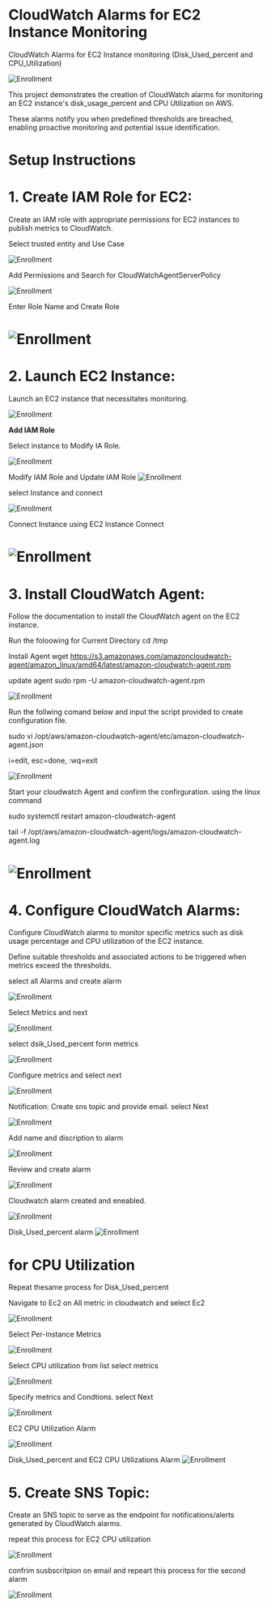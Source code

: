 # CloudWatch Alarms for EC2 Instance Monitoring

  CloudWatch Alarms for EC2 Instance monitoring (Disk_Used_percent and CPU_Utilization)

  ![Enrollment](Images/Cloudwatch1.png)

  This project demonstrates the creation of CloudWatch alarms for monitoring an EC2 instance's disk_usage_percent and CPU Utilization on AWS. 

  These alarms notify you when predefined thresholds are breached, enabling proactive monitoring and potential issue identification.

# Setup Instructions

# 1. Create IAM Role for EC2:

  Create an IAM role with appropriate permissions for EC2 instances to publish metrics to CloudWatch.

  Select trusted entity and Use Case
  
  ![Enrollment](Images/role1.png)

  Add Permissions and Search for CloudWatchAgentServerPolicy
  
  ![Enrollment](Images/role2.png)

  Enter Role Name and Create Role
  
 #  ![Enrollment](Images/role3.png)

# 2. Launch EC2 Instance:

  Launch an EC2 instance that necessitates monitoring. 

  ![Enrollment](Images/ec2.png)

  
  **Add IAM Role**

   Select instance to Modify IA Role.
   
  ![Enrollment](Images/ec21.png)

  Modify IAM Role and Update IAM Role
  ![Enrollment](Images/ec22.png)

  select Instance and connect
  
  ![Enrollment](Images/ec23.png)

  Connect Instance using EC2 Instance Connect
  
  # ![Enrollment](Images/ec24.png)

  
# 3. Install CloudWatch Agent:

  Follow the documentation to install the CloudWatch agent on the EC2 instance.

   Run the foloowing for Current Directory cd /tmp 

   Install Agent wget https://s3.amazonaws.com/amazoncloudwatch-agent/amazon_linux/amd64/latest/amazon-cloudwatch-agent.rpm

   update agent sudo rpm -U amazon-cloudwatch-agent.rpm
   
  ![Enrollment](Images/agent1.png)

  
  Run the follwing comand below and input the script provided to create configuration file.
  
  sudo vi /opt/aws/amazon-cloudwatch-agent/etc/amazon-cloudwatch-agent.json
  
  i=edit, esc=done, :wq=exit
  
  ![Enrollment](Images/Agent2.png)

  
  Start your cloudwatch Agent and confirm the confirguration. using the linux command 

  sudo systemctl restart amazon-cloudwatch-agent
  
  tail -f /opt/aws/amazon-cloudwatch-agent/logs/amazon-cloudwatch-agent.log

  # ![Enrollment](Images/Agent3.png)

# 4. Configure CloudWatch Alarms:

  Configure CloudWatch alarms to monitor specific metrics such as disk usage percentage and CPU utilization of the EC2 instance.

  Define suitable thresholds and associated actions to be triggered when metrics exceed the thresholds.

  select all Alarms and create alarm
  
  ![Enrollment](Images/ala1.png)

  Select Metrics and next
  
  ![Enrollment](Images/ala2.png)

  select dsik_Used_percent form metrics
  
  ![Enrollment](Images/ala3.png)

  Configure metrics and select next
  
  ![Enrollment](Images/ala4.png)

  Notification: Create sns topic and provide email. select  Next
  
  ![Enrollment](Images/ala5.png)

  Add name and discription to alarm
  
  ![Enrollment](Images/ala7.png)

  Review and create alarm
  
  ![Enrollment](Images/ala8.png)

  Cloudwatch alarm created and eneabled.
  
  ![Enrollment](Images/ala10.png)

  Disk_Used_percent alarm
  ![Enrollment](Images/ala11.png)

  # for CPU Utilization
  
  Repeat thesame process for Disk_Used_percent

  Navigate to Ec2 on All metric in cloudwatch and select Ec2
  
  ![Enrollment](Images/ala12.png)

  Select Per-Instance Metrics
  
  ![Enrollment](Images/ala13.png)

  Select CPU utilization from list
  select metrics
  
  ![Enrollment](Images/ala14.png)

  Specify metrics and Condtions. select Next
  
  ![Enrollment](Images/ala15.png)
  
  EC2 CPU Utilization Alarm
   
  ![Enrollment](Images/ala16.png)

   Disk_Used_percent and EC2 CPU Utilizations Alarm
  ![Enrollment](Images/ala17.png)

# 5. Create SNS Topic:

Create an SNS topic to serve as the endpoint for notifications/alerts generated by CloudWatch alarms.

repeat this process for EC2 CPU utilization

![Enrollment](Images/sns1.png)

confrim susbscritpion on email and repeart this process for the second alarm

![Enrollment](Images/ala9.png)
